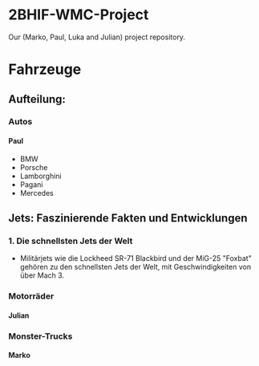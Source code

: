 # 2BHIF-WMC-Project
Our (Marko, Paul, Luka and Julian) project repository.
# Fahrzeuge
## Aufteilung:
### Autos
#### Paul
- BMW
- Porsche
- Lamborghini
- Pagani
- Mercedes

## Jets: Faszinierende Fakten und Entwicklungen

### 1. Die schnellsten Jets der Welt
- Militärjets wie die Lockheed SR-71 Blackbird und der MiG-25 "Foxbat" gehören zu den schnellsten Jets der Welt, mit Geschwindigkeiten von über Mach 3.

### Motorräder
#### Julian

### Monster-Trucks
#### Marko
